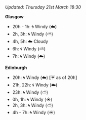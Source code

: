 *Updated: Thursday 21st March 18:30*

**Glasgow**

* 20h - 1h: :cyclone: Windy (:cloud:)
* 2h, 3h: :cyclone: Windy (:partly_sunny:)
* 4h, 5h: :cloud: Cloudy
* 6h: :cyclone: Windy (:partly_sunny:)
* 7h: :cyclone: Windy (:cloud:)

**Edinburgh**

* 20h: :cyclone: Windy (:cloud:) [:umbrella: as of 20h]
* 21h, 22h: :cyclone: Windy (:cloud:)
* 23h: :cyclone: Windy (:partly_sunny:)
* 0h, 1h: :cyclone: Windy (:sunny:)
* 2h, 3h: :cyclone: Windy (:partly_sunny:)
* 4h - 7h: :cyclone: Windy (:sunny:)
